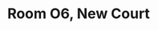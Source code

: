 ---
basin: En-Suite
cudn: true
floor: Second
grade: 8
images: []
living_room: 'Yes'
location: New Court
name: O6
network: Wired and Wireless
title: Room O6, New Court
---